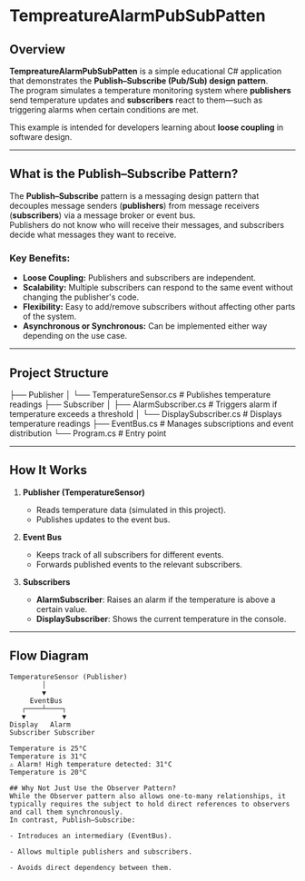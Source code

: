 # TempreatureAlarmPubSubPatten

## Overview
**TempreatureAlarmPubSubPatten** is a simple educational C# application that demonstrates the **Publish–Subscribe (Pub/Sub) design pattern**.  
The program simulates a temperature monitoring system where **publishers** send temperature updates and **subscribers** react to them—such as triggering alarms when certain conditions are met.

This example is intended for developers learning about **loose coupling** in software design.

---

## What is the Publish–Subscribe Pattern?

The **Publish–Subscribe** pattern is a messaging design pattern that decouples message senders (**publishers**) from message receivers (**subscribers**) via a message broker or event bus.  
Publishers do not know who will receive their messages, and subscribers decide what messages they want to receive.

### Key Benefits:
- **Loose Coupling:** Publishers and subscribers are independent.
- **Scalability:** Multiple subscribers can respond to the same event without changing the publisher's code.
- **Flexibility:** Easy to add/remove subscribers without affecting other parts of the system.
- **Asynchronous or Synchronous:** Can be implemented either way depending on the use case.

---

## Project Structure

├── Publisher
│ └── TemperatureSensor.cs # Publishes temperature readings
├── Subscriber
│ ├── AlarmSubscriber.cs # Triggers alarm if temperature exceeds a threshold
│ └── DisplaySubscriber.cs # Displays temperature readings
├── EventBus.cs # Manages subscriptions and event distribution
└── Program.cs # Entry point



---

## How It Works

1. **Publisher (TemperatureSensor)**  
   - Reads temperature data (simulated in this project).  
   - Publishes updates to the event bus.

2. **Event Bus**  
   - Keeps track of all subscribers for different events.  
   - Forwards published events to the relevant subscribers.

3. **Subscribers**  
   - **AlarmSubscriber**: Raises an alarm if the temperature is above a certain value.  
   - **DisplaySubscriber**: Shows the current temperature in the console.

---

## Flow Diagram

```text
TemperatureSensor (Publisher)
        │
        ▼
     EventBus
   ┌────┴────┐
   ▼         ▼
Display   Alarm
Subscriber Subscriber

Temperature is 25°C
Temperature is 31°C
⚠️ Alarm! High temperature detected: 31°C
Temperature is 20°C

## Why Not Just Use the Observer Pattern?
While the Observer pattern also allows one-to-many relationships, it typically requires the subject to hold direct references to observers and call them synchronously.
In contrast, Publish–Subscribe:

- Introduces an intermediary (EventBus).

- Allows multiple publishers and subscribers.

- Avoids direct dependency between them.


